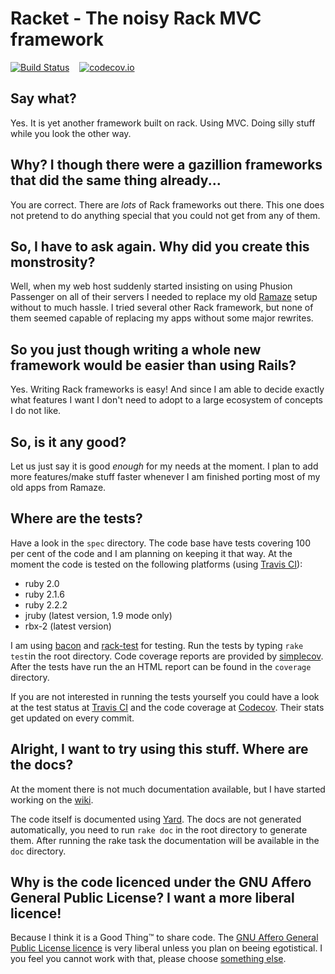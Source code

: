 # Racket - The noisy Rack MVC framework

[![Build Status](https://travis-ci.org/lasso/racket.svg?branch=master)](https://travis-ci.org/lasso/racket)&nbsp;&nbsp;&nbsp;&nbsp;[![codecov.io](https://codecov.io/github/lasso/racket/coverage.svg?branch=master)](https://codecov.io/github/lasso/racket?branch=master)


## Say what?
Yes. It is yet another framework built on rack. Using MVC. Doing silly stuff while you look the other way.

## Why? I though there were a gazillion frameworks that did the same thing already...
You are correct. There are _lots_ of Rack frameworks out there. This one does not pretend to do anything special
that you could not get from any of them.

## So, I have to ask again. Why did you create this monstrosity?
Well, when my web host suddenly started insisting on using Phusion Passenger on all of their servers
I needed to replace my old [Ramaze](http://ramaze.net/) setup without to much hassle. I tried several
other Rack framework, but none of them seemed capable of replacing my apps without some major rewrites.

## So you just though writing a whole new framework would be easier than using Rails?
Yes. Writing Rack frameworks is easy! And since I am able to decide exactly what features I want I don't
need to adopt to a large ecosystem of concepts I do not like.

## So, is it any good?
Let us just say it is good _enough_ for my needs at the moment. I plan to add more features/make stuff faster
whenever I am finished porting most of my old apps from Ramaze.

## Where are the tests?
Have a look in the `spec` directory. The code base have tests covering 100 per cent of the code and I am planning on keeping it that way. At the moment the code is tested on the following platforms (using [Travis CI](https://travis-ci.org/)):

- ruby 2.0
- ruby 2.1.6
- ruby 2.2.2
- jruby (latest version, 1.9 mode only)
- rbx-2 (latest version)

I am using [bacon](https://github.com/chneukirchen/bacon) and [rack-test](https://github.com/brynary/rack-test) for testing. Run the tests by typing `rake test`in the root directory. Code coverage reports are provided by [simplecov](https://rubygems.org/gems/simplecov). After the tests have run the an HTML report can be found in the `coverage` directory.

If you are not interested in running the tests yourself you could have a look at the test status at [Travis CI](https://travis-ci.org/lasso/racket) and the code coverage at [Codecov](https://codecov.io/github/lasso/racket). Their stats get updated on every commit.

## Alright, I want to try using this stuff. Where are the docs?
At the moment there is not much documentation available, but I have started working on the [wiki](https://github.com/lasso/racket/wiki).

The code itself is documented using [Yard](http://yardoc.org/). The docs are not generated automatically, you need to run `rake doc` in the root directory to generate them. After running the rake task the documentation will be available in the `doc` directory.

## Why is the code licenced under the GNU Affero General Public License? I want a more liberal licence!
Because I think it is a Good Thing&trade; to share code. The
[GNU Affero General Public License licence](https://www.gnu.org/licenses/agpl.html) is very liberal unless you plan
on beeing egotistical. I you feel you cannot work with that, please choose
[something else](https://en.wikipedia.org/wiki/Comparison_of_web_application_frameworks#Ruby).

